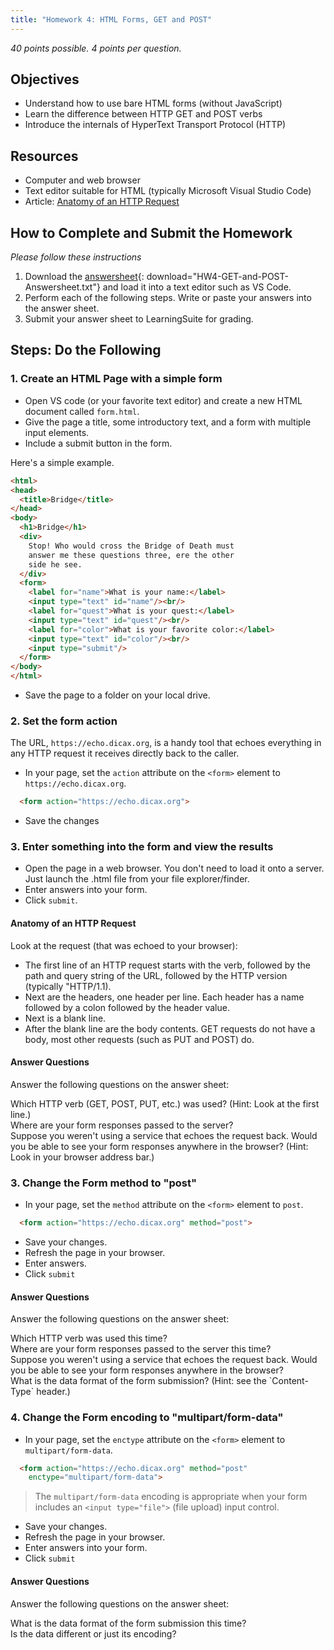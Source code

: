 ```yaml
---
title: "Homework 4: HTML Forms, GET and POST"
---
```


*40 points possible. 4 points per question.*

## Objectives

* Understand how to use bare HTML forms (without JavaScript)
* Learn the difference between HTTP GET and POST verbs
* Introduce the internals of HyperText Transport Protocol (HTTP)

## Resources

* Computer and web browser
* Text editor suitable for HTML (typically Microsoft Visual Studio Code)
* Article: [Anatomy of an HTTP Request](https://betterprogramming.pub/the-anatomy-of-an-http-request-728a469ecba9)

## How to Complete and Submit the Homework
*Please follow these instructions*

1. Download the [answersheet](HW4-GET-and-POST-Answersheet.txt){: download="HW4-GET-and-POST-Answersheet.txt"} and load it into a text editor such as VS Code.
2. Perform each of the following steps. Write or paste your answers into the answer sheet.
3. Submit your answer sheet to LearningSuite for grading.

## Steps: Do the Following

### 1. Create an HTML Page with a simple form

* Open VS code (or your favorite text editor) and create a new HTML document called `form.html`.
* Give the page a title, some introductory text, and a form with multiple input elements.
* Include a submit button in the form.

Here's a simple example.

```html
<html>
<head>
  <title>Bridge</title>
</head>
<body>
  <h1>Bridge</h1>
  <div>
    Stop! Who would cross the Bridge of Death must
    answer me these questions three, ere the other
    side he see.
  </div>
  <form>
    <label for="name">What is your name:</label>
    <input type="text" id="name"/><br/>
    <label for="quest">What is your quest:</label>
    <input type="text" id="quest"/><br/>
    <label for="color">What is your favorite color:</label>
    <input type="text" id="color"/><br/>
    <input type="submit"/>
  </form>
</body>
</html>
```

* Save the page to a folder on your local drive.

### 2. Set the form action

The URL, `https://echo.dicax.org`, is a handy tool that echoes everything in any HTTP request it receives directly back to the caller.

* In your page, set the `action` attribute on the `<form>` element to `https://echo.dicax.org`.

```html
  <form action="https://echo.dicax.org">
```

* Save the changes

### 3. Enter something into the form and view the results

* Open the page in a web browser. You don't need to load it onto a server. Just launch the .html file from your file explorer/finder.
* Enter answers into your form.
* Click `submit`.

#### Anatomy of an HTTP Request

Look at the request (that was echoed to your browser):

* The first line of an HTTP request starts with the verb, followed by the path and query string of the URL, followed by the HTTP version (typically "HTTP/1.1).
* Next are the headers, one header per line. Each header has a name followed by a colon followed by the header value.
* Next is a blank line.
* After the blank line are the body contents. GET requests do not have a body, most other requests (such as PUT and POST) do.

#### Answer Questions
Answer the following questions on the answer sheet:

<p>
<div class="question">Which HTTP verb (GET, POST, PUT, etc.) was used? (Hint: Look at the first line.)</div>
<div class="question">Where are your form responses passed to the server?</div>
<div class="question">Suppose you weren't using a service that echoes the request back. Would you be able to see your form responses anywhere in the browser? (Hint: Look in your browser address bar.)</div>
</p>

### 3. Change the Form method to "post"

* In your page, set the `method` attribute on the `<form>` element to `post`.


```html
  <form action="https://echo.dicax.org" method="post">
```

* Save your changes.
* Refresh the page in your browser.
* Enter answers.
* Click `submit`

#### Answer Questions
Answer the following questions on the answer sheet:

<p>
<div class="question">Which HTTP verb was used this time?</div>
<div class="question">Where are your form responses passed to the server this time?</div>
<div class="question">Suppose you weren't using a service that echoes the request back. Would you be able to see your form responses anywhere in the browser?</div>
<div class="question">What is the data format of the form submission? (Hint: see the `Content-Type` header.)</div>
</p>

### 4. Change the Form encoding to "multipart/form-data"

* In your page, set the `enctype` attribute on the `<form>` element to `multipart/form-data`.

```html
  <form action="https://echo.dicax.org" method="post"
    enctype="multipart/form-data">
```

> The `multipart/form-data` encoding is appropriate when your form includes an `<input type="file">` (file upload) input control.

* Save your changes.
* Refresh the page in your browser.
* Enter answers into your form.
* Click `submit`

#### Answer Questions
Answer the following questions on the answer sheet:

<p>
<div class="question">What is the data format of the form submission this time?</div>
<div class="question">Is the data different or just its encoding?
</p>